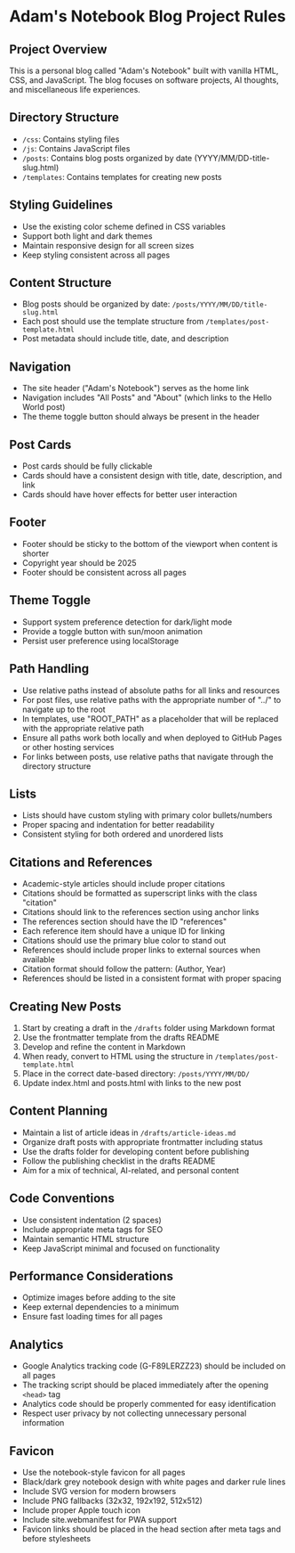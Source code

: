 # Adam's Notebook Blog Project Rules

## Project Overview
This is a personal blog called "Adam's Notebook" built with vanilla HTML, CSS, and JavaScript. The blog focuses on software projects, AI thoughts, and miscellaneous life experiences.

## Directory Structure
- `/css`: Contains styling files
- `/js`: Contains JavaScript files
- `/posts`: Contains blog posts organized by date (YYYY/MM/DD-title-slug.html)
- `/templates`: Contains templates for creating new posts

## Styling Guidelines
- Use the existing color scheme defined in CSS variables
- Support both light and dark themes
- Maintain responsive design for all screen sizes
- Keep styling consistent across all pages

## Content Structure
- Blog posts should be organized by date: `/posts/YYYY/MM/DD/title-slug.html`
- Each post should use the template structure from `/templates/post-template.html`
- Post metadata should include title, date, and description

## Navigation
- The site header ("Adam's Notebook") serves as the home link
- Navigation includes "All Posts" and "About" (which links to the Hello World post)
- The theme toggle button should always be present in the header

## Post Cards
- Post cards should be fully clickable
- Cards should have a consistent design with title, date, description, and link
- Cards should have hover effects for better user interaction

## Footer
- Footer should be sticky to the bottom of the viewport when content is shorter
- Copyright year should be 2025
- Footer should be consistent across all pages

## Theme Toggle
- Support system preference detection for dark/light mode
- Provide a toggle button with sun/moon animation
- Persist user preference using localStorage

## Path Handling
- Use relative paths instead of absolute paths for all links and resources
- For post files, use relative paths with the appropriate number of "../" to navigate up to the root
- In templates, use "ROOT_PATH" as a placeholder that will be replaced with the appropriate relative path
- Ensure all paths work both locally and when deployed to GitHub Pages or other hosting services
- For links between posts, use relative paths that navigate through the directory structure

## Lists
- Lists should have custom styling with primary color bullets/numbers
- Proper spacing and indentation for better readability
- Consistent styling for both ordered and unordered lists

## Citations and References
- Academic-style articles should include proper citations
- Citations should be formatted as superscript links with the class "citation"
- Citations should link to the references section using anchor links
- The references section should have the ID "references"
- Each reference item should have a unique ID for linking
- Citations should use the primary blue color to stand out
- References should include proper links to external sources when available
- Citation format should follow the pattern: (Author, Year)
- References should be listed in a consistent format with proper spacing

## Creating New Posts
1. Start by creating a draft in the `/drafts` folder using Markdown format
2. Use the frontmatter template from the drafts README
3. Develop and refine the content in Markdown
4. When ready, convert to HTML using the structure in `/templates/post-template.html`
5. Place in the correct date-based directory: `/posts/YYYY/MM/DD/`
6. Update index.html and posts.html with links to the new post

## Content Planning
- Maintain a list of article ideas in `/drafts/article-ideas.md`
- Organize draft posts with appropriate frontmatter including status
- Use the drafts folder for developing content before publishing
- Follow the publishing checklist in the drafts README
- Aim for a mix of technical, AI-related, and personal content

## Code Conventions
- Use consistent indentation (2 spaces)
- Include appropriate meta tags for SEO
- Maintain semantic HTML structure
- Keep JavaScript minimal and focused on functionality

## Performance Considerations
- Optimize images before adding to the site
- Keep external dependencies to a minimum
- Ensure fast loading times for all pages 

## Analytics
- Google Analytics tracking code (G-F89LERZZ23) should be included on all pages
- The tracking script should be placed immediately after the opening `<head>` tag
- Analytics code should be properly commented for easy identification
- Respect user privacy by not collecting unnecessary personal information 

## Favicon
- Use the notebook-style favicon for all pages
- Black/dark grey notebook design with white pages and darker rule lines
- Include SVG version for modern browsers
- Include PNG fallbacks (32x32, 192x192, 512x512)
- Include proper Apple touch icon
- Include site.webmanifest for PWA support
- Favicon links should be placed in the head section after meta tags and before stylesheets 